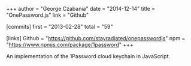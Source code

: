 +++
author = "George Czabania"
date = "2014-12-14"
title = "OnePassword.js"
link = "Github"

[commits]
  first = "2013-02-28"
  total = "59"

[links]
  Github = "https://github.com/stayradiated/onepasswordjs"
  npm = "https://www.npmjs.com/package/1password"
+++

An implementation of the 1Password cloud keychain in JavaScript.
